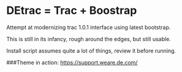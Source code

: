 DEtrac = Trac + Boostrap
======

Attempt at modernizing trac 1.0.1 interface using latest bootstrap.

This is still in its infancy, rough around the edges, but still usable.

Install script assumes quite a lot of things, review it before running.

###Theme in action: https://support.weare.de.com/

